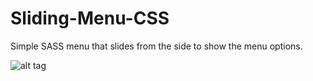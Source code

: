 Sliding-Menu-CSS
================

Simple SASS menu that slides from the side to show the menu options.

![alt tag](https://github.com/jycr753/Sliding-Menu-CSS/blob/master/image.png)
